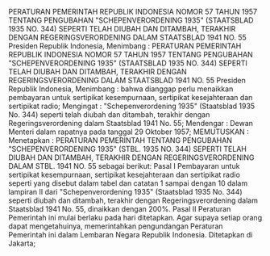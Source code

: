  PERATURAN PEMERINTAH REPUBLIK INDONESIA NOMOR 57 TAHUN 1957 TENTANG PENGUBAHAN "SCHEPENVERORDENING 1935" (STAATSBLAD 1935 NO. 344) SEPERTI TELAH DIUBAH DAN DITAMBAH, TERAKHIR DENGAN REGERINGSVERORDENING DALAM STAATSBLAD 1941 NO. 55 Presiden Republik Indonesia, Menimbang : PERATURAN PEMERINTAH REPUBLIK INDONESIA NOMOR 57 TAHUN 1957 TENTANG PENGUBAHAN "SCHEPENVERORDENING 1935" (STAATSBLAD 1935 NO. 344) SEPERTI TELAH DIUBAH DAN DITAMBAH, TERAKHIR DENGAN REGERINGSVERORDENING DALAM STAATSBLAD 1941 NO. 55 Presiden Republik Indonesia, Menimbang : bahwa dianggap perlu menaikkan pembayaran untuk sertipikat kesempurnaan, sertipikat kesejahteraan dan sertipikat radio;
Mengingat :
 "Schepenverordening 1935" (Staatsblad 1935 No. 344) seperti telah diubah dan ditambah, terakhir dengan Regeringsverordening dalam Staatsblad 1941 No. 55; Mendengar : Dewan Menteri dalam rapatnya pada tanggal 29 Oktober 1957;
MEMUTUSKAN :
 Menetapkan : PERATURAN PEMERINTAH TENTANG PENGUBAHAN "SCHEPENVERORDENING 1935" (STBL. 1935 NO. 344) SEPERTI TELAH DIUBAH DAN DITAMBAH, TERAKHIR DENGAN REGERINGSVERORDENING DALAM STBL. 1941 NO. 55 sebagai berikut: Pasal I Pembayaran untuk sertipikat kesempurnaan, sertipikat kesejahteraan dan sertipikat radio seperti yang disebut dalam tabel dan catatan 1 sampai dengan 10 dalam lampiran II dari "Schepenverordening 1935" (Staatsblad 1935 No. 344) seperti diubah dan ditambah, terakhir dengan Regeringsverordening dalam Staatsblad 1941 No. 55, dinaikkan dengan 200%. Pasal II Peraturan Pemerintah ini mulai berlaku pada hari ditetapkan. Agar supaya setiap orang dapat mengetahuinya, memerintahkan pengundangan Peraturan Pemerintah ini dalam Lembaran Negara Republik Indonesia. Ditetapkan di Jakarta;